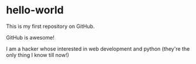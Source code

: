 # hello-world
This is my first repository on GitHub.

GitHub is awesome!

I am a hacker whose interested in web development and python (they're the only thing I know till now!)
